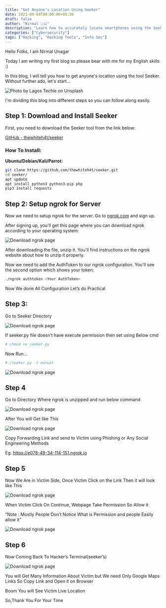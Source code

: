 ```yaml
---
title: "Get Anyone’s Location Using Seeker"
date: 2021-09-04T00:00:00+05:30
draft: false
author: "Nirmal 🇮🇳"
description: "Learn how to accurately locate smartphones using the Seeker tool with social engineering techniques."
categories: ["Cybersecurity"]
tags: ["Hacking", "Hacking Tools", "Info Sec"]
---
```


Hello Folks, I am Nirmal Unagar

Today I am writing my first blog so please bear with me for my English skills :)

In this blog, I will tell you how to get anyone's location using the tool Seeker. Without further ado, let's start...

![Photo by Lagos Techie on Unsplash](images/seeker-location-tool.jpg)

I'm dividing this blog into different steps so you can follow along easily.

## Step 1: Download and Install Seeker

First, you need to download the Seeker tool from the link below:

[GitHub - thewhiteh4t/seeker](static/images/Seeker/img1.webp)

### How To Install:

**Ubuntu/Debian/Kali/Parrot:**
```bash
git clone https://github.com/thewhiteh4t/seeker.git
cd seeker/
apt update
apt install python3 python3-pip php
pip3 install requests
```

## Step 2: Setup ngrok for Server

Now we need to setup ngrok for the server. Go to [ngrok.com](https://ngrok.com/) and sign up.

After signing up, you'll get this page where you can download ngrok according to your operating system:

![Download ngrok page](/images/Seeker/img1.webp)

After downloading the file, unzip it. You'll find instructions on the ngrok website about how to unzip it properly.

Now we need to add the AuthToken to our ngrok configuration. You'll see the second option which shows your token:

```bash
./ngrok authtoken <Your AuthToken>
```

Now We done All Configuration Let’s do Practical

## Step 3: 

Go to Seeker Directory

![Download ngrok page](image.png)

If seeker.py file doesn’t have execute permission then set using Below cmd
```bash
# chmod +x seeker.py
```
Now Run…

```bash
#./seeker.py -t manual
```

![Download ngrok page](image.png)


## Step 4
Go to Directory Where ngrok is unzipped and run below command

![Download ngrok page](image.png)

After You will Get like This

![Download ngrok page](image.png)

Copy Forwarding Link and send to Victim using Phishing or Any Social Engineering Methods

Eg. https://e078-49-34-114-151.ngrok.io


## Step 5
Now We Are in Victim Side, Once Victim Click on the Link Then it will look like This

![Download ngrok page](image.png)

When Victim Click On Continue, Webpage Take Permission So Allow it

“Note : Mostly People Don’t Notice What is Permission and people Easily allow it”

![Download ngrok page](image.png)


## Step 6
Now Coming Back To Hacker’s Terminal(seeker’s)


![Download ngrok page](image.png)

You will Get Many Information About Victim but We need Only Google Maps Links So Copy Link and Open it on Browser

Boom You will See Victim Live Location

So,Thank You For Your Time

